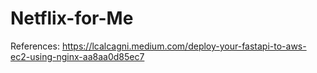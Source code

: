 # Netflix-for-Me


References:
https://lcalcagni.medium.com/deploy-your-fastapi-to-aws-ec2-using-nginx-aa8aa0d85ec7
